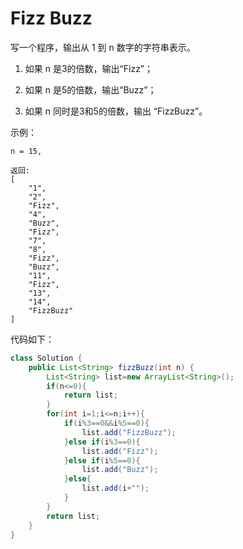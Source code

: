 #  Fizz Buzz
写一个程序，输出从 1 到 n 数字的字符串表示。

1. 如果 n 是3的倍数，输出“Fizz”；

2. 如果 n 是5的倍数，输出“Buzz”；

3. 如果 n 同时是3和5的倍数，输出 “FizzBuzz”。

示例：

    n = 15,

    返回:
    [
        "1",
        "2",
        "Fizz",
        "4",
        "Buzz",
        "Fizz",
        "7",
        "8",
        "Fizz",
        "Buzz",
        "11",
        "Fizz",
        "13",
        "14",
        "FizzBuzz"
    ]

代码如下：
```java
class Solution {
    public List<String> fizzBuzz(int n) {
        List<String> list=new ArrayList<String>();
        if(n<=0){
            return list;
        }
        for(int i=1;i<=n;i++){
            if(i%3==0&&i%5==0){
                list.add("FizzBuzz");
            }else if(i%3==0){
                list.add("Fizz");
            }else if(i%5==0){
                list.add("Buzz");
            }else{
                list.add(i+"");
            }
        }
        return list;
    }
}
```